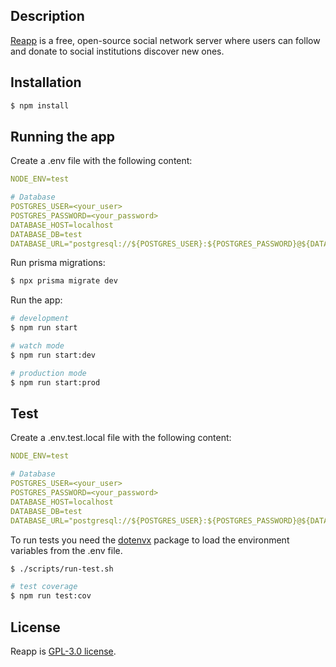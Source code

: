 ## Description

[Reapp](https://github.com/ReappMobi/reappt) is a free, open-source social network server where users can follow and donate to social institutions discover new ones.

## Installation

```bash
$ npm install
```

## Running the app

Create a .env file with the following content:
```yaml
NODE_ENV=test

# Database
POSTGRES_USER=<your_user>
POSTGRES_PASSWORD=<your_password>
DATABASE_HOST=localhost
DATABASE_DB=test
DATABASE_URL="postgresql://${POSTGRES_USER}:${POSTGRES_PASSWORD}@${DATABASE_HOST}:5433/${DATABASE_DB}?schema=public"
```

Run prisma migrations:
```bash
$ npx prisma migrate dev
```

Run the app:
```bash
# development
$ npm run start

# watch mode
$ npm run start:dev

# production mode
$ npm run start:prod
```

## Test
Create a .env.test.local file with the following content:
```yaml
NODE_ENV=test

# Database
POSTGRES_USER=<your_user>
POSTGRES_PASSWORD=<your_password>
DATABASE_HOST=localhost
DATABASE_DB=test
DATABASE_URL="postgresql://${POSTGRES_USER}:${POSTGRES_PASSWORD}@${DATABASE_HOST}:5433/${DATABASE_DB}?schema=public"
```


To run tests you need the [dotenvx](https://dotenvx.com/) package to load the environment variables from the .env file.

```bash
$ ./scripts/run-test.sh

# test coverage
$ npm run test:cov
```

## License

Reapp is [GPL-3.0 license](LICENSE).
